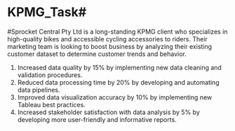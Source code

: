 # KPMG_Task#
#Sprocket Central Pty Ltd is a long-standing KPMG client who specializes in high-quality bikes and accessible cycling accessories to riders. Their marketing team is looking to boost business by analyzing their existing customer dataset to determine customer trends and behavior.

 1. Increased data quality by 15% by implementing new data cleaning and validation procedures.         
 2. Reduced data processing time by 20% by developing and automating data pipelines.         
 3. Improved data visualization accuracy by 10% by implementing new Tableau best practices.         
 4. Increased stakeholder satisfaction with data analysis by 5% by developing more user-friendly and informative reports.
